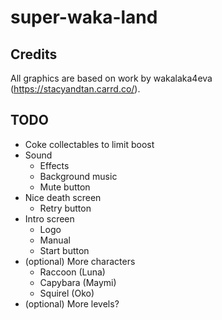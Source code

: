 # super-waka-land

## Credits

All graphics are based on work by wakalaka4eva (https://stacyandtan.carrd.co/).

## TODO

- Coke collectables to limit boost
- Sound
  - Effects
  - Background music
  - Mute button
- Nice death screen
  - Retry button
- Intro screen
  - Logo
  - Manual
  - Start button
- (optional) More characters
  - Raccoon (Luna)
  - Capybara (Maymi)
  - Squirel (Oko)
- (optional) More levels?
